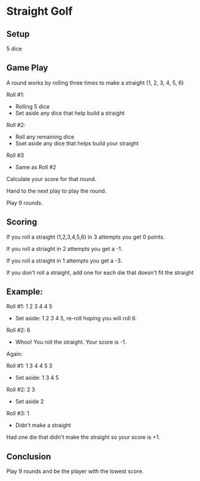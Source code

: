 
# Straight Golf

## Setup

5 dice

## Game Play

A round works by rolling three times to make a straight (1, 2, 3, 4, 5, 6)

Roll #1:
* Rolling 5 dice
* Set aside any dice that help build a straight

Roll #2:
* Roll any remaining dice
* Sset aside any dice that helps build your straight

Roll #3
* Same as Roll #2

Calculate your score for that round.

Hand to the next play to play the round.

Play 9 rounds.

## Scoring

If you roll a straight (1,2,3,4,5,6) in 3 attempts you get 0 points.

If you roll a striaght in 2 attempts you get a -1.

If you roll a straight in 1 attempts you get a -3.

If you don't roll a straight, add one for each die that doesn't fit the straight

## Example:

Roll #1: 1 2 3 4 4 5

* Set aside: 1 2 3 4 5, re-roll hoping you will roll 6.

Roll #2: 6

* Whoo! You roll the straight. Your score is -1.

Again:

Roll #1: 1 3 4 4 5 3
* Set aside: 1 3 4 5

Roll #2: 2 3
* Set aside 2

Roll #3: 1
* Didn't make a straight

Had one die that didn't make the straight so your score is +1.


## Conclusion

Play 9 rounds and be the player with the lowest score.

